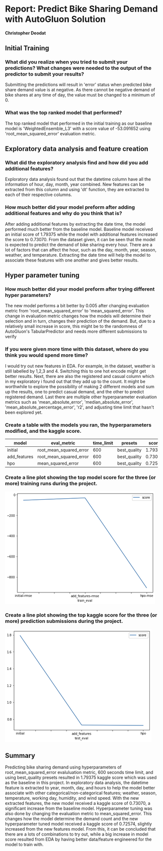 # Report: Predict Bike Sharing Demand with AutoGluon Solution
#### Christopher Deodat

## Initial Training
### What did you realize when you tried to submit your predictions? What changes were needed to the output of the predictor to submit your results?
Submitting the predictions will result in 'error' status when predicted bike share demand value is at negative. As there cannot be negative demand of bike shares at any time of day, the value must be changed to a minimum of 0.

### What was the top ranked model that performed?
The top ranked model that performed in the initial training as our baseline model is 'WeightedEnsemble_L3' with a score value of -53.091652 using 'root_mean_squared_error' evaluation metric.

## Exploratory data analysis and feature creation
### What did the exploratory analysis find and how did you add additional features?
Exploratory data analysis found out that the datetime column have all the information of hour, day, month, year combined. New features can be extracted from this column and using 'dt' function, they are extracted to each of their respective columns.

### How much better did your model preform after adding additional features and why do you think that is?
After adding additional features by extracting the date time, the model performed much better from the baseline model. Baseline model received an initial score of 1.79375 while the model with additional features increased the score to 0.73070. From the dataset given, it can be seen that the model is expected to predict the demand of bike sharing every hour. There are a lot of factors that can affect the hour, such as the day, month, year, season, weather, and temperature. Extracting the date time will help the model to associate these features with one another and gives better results.

## Hyper parameter tuning
### How much better did your model preform after trying different hyper parameters?
The new model performs a bit better by 0.005 after changing evaluation metric from 'root_mean_squared_error' to 'mean_squared_error'. This change in evaluation metric changes how the models will determine their selection and in turn, changes their prediction of the demand. But, due to a relatively small increase in score, this might be to the randomness of AutoGluon's TabularPredictor and needs more different submissions to verify

### If you were given more time with this dataset, where do you think you would spend more time?
I would try out new features in EDA. For example, in the dataset, weather is still labelled by 1,2,3 and 4. Switching this to one hot encode might get better results. Next, there are also the registered and casual column which in my exploratory i found out that they add up to the count. It might be worthwhile to explore the possibility of making 2 different models and sum up the results, one to predict casual demand, and the other to predict registered demand. Last there are multiple other hyperparameter evaluation metrics such as 'mean_absolute_error', 'median_absolute_error', 'mean_absolute_percentage_error', 'r2', and adjusting time limit that hasn't been explored yet.

### Create a table with the models you ran, the hyperparameters modified, and the kaggle score.
|model|eval_metric|time_limit|presets|score|
|--|--|--|--|--|
|initial|root_mean_squared_error|600|best_quality|1.79375|
|add_features|root_mean_squared_error|600|best_quality|0.73070|
|hpo|mean_squared_error|600|best_quality|0.72574|

### Create a line plot showing the top model score for the three (or more) training runs during the project.

![model_train_score.png](img/model_train_score.png)

### Create a line plot showing the top kaggle score for the three (or more) prediction submissions during the project.

![model_test_score.png](img/model_test_score.png)

## Summary
Predicting bike sharing demand using hyperparameters of root_mean_squared_error evaluluation metric, 600 seconds time limit, and using best_quality presets resulted in 1.79375 kaggle score which was used as the baseline in this project. In exploratory data analysis, the datetime feature is extracted to year, month, day, and hours to help the model better associate with other categorical/non-categorical features; weather, season, temperature, working day, humidity, and wind speed. With the new extracted features, the new model received a kaggle score of 0.73070, a significant increase from the baseline model. Hyperparameter tuning was also done by changing the evaluation metric to mean_squared_error. This changes how the model determine the demand count and the new hyperparameter tuned model received a kaggle score of 0.72574, slightly increased from the new features model. From this, it can be concluded that there are a lots of combinations to try out, while a big increase in model score resulted from EDA by having better data/feature engineered for the model to train with. 
